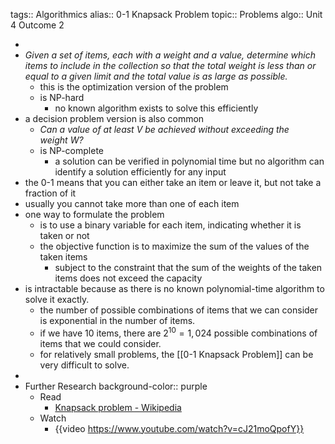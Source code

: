 tags:: Algorithmics
alias:: 0-1 Knapsack Problem
topic:: Problems
algo:: Unit 4 Outcome 2

-
- *Given a set of items, each with a weight and a value, determine which items to include in the collection so that the total weight is less than or equal to a given limit and the total value is as large as possible.*
	- this is the optimization version of the problem
	- is NP-hard
		- no known algorithm exists to solve this efficiently
- a decision problem version is also common
	- *Can a value of at least *V* be achieved without exceeding the weight *W*?*
	- is NP-complete
		- a solution can be verified in polynomial time but no algorithm can identify a solution efficiently for any input
- the 0-1 means that you can either take an item or leave it, but not take a fraction of it
- usually you cannot take more than one of each item
- one way to formulate the problem
	- is to use a binary variable for each item, indicating whether it is taken or not
	- the objective function is to maximize the sum of the values of the taken items
		- subject to the constraint that the sum of the weights of the taken items does not exceed the capacity
- is intractable because as there is no known polynomial-time algorithm to solve it exactly.
	- the number of possible combinations of items that we can consider is exponential in the number of items.
	- if we have 10 items, there are $2^{10} = 1,024$ possible combinations of items that we could consider.
	- for relatively small problems, the [[0-1 Knapsack Problem]] can be very difficult to solve.
-
- Further Research
  background-color:: purple
	- Read
		- [Knapsack problem - Wikipedia](https://en.wikipedia.org/wiki/Knapsack_problem)
	- Watch
		- {{video https://www.youtube.com/watch?v=cJ21moQpofY}}